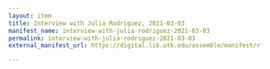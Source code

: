 ```yaml
---
layout: item
title: Interview with Julia Rodriguez, 2021-03-03
manifest_name: interview-with-julia-rodriguez-2021-03-03
permalink: interview-with-julia-rodriguez-2021-03-03
external_manifest_url: https://digital.lib.utk.edu/assemble/manifest/rfta/165

---
```

<!-- Add an essay or interpretive material below this line,
using HTML or markdown.  Do not modify this file above this line -->
